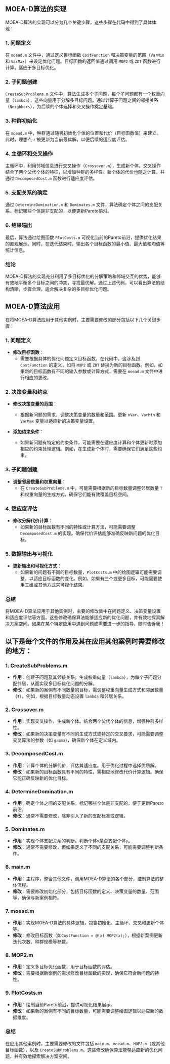 ## MOEA-D算法的实现

MOEA-D算法的实现可以分为几个关键步骤，这些步骤在代码中得到了具体体现：

### 1. 问题定义
在 `moead.m` 文件中，通过定义目标函数 `CostFunction` 和决策变量的范围（`VarMin` 和 `VarMax`）来设定优化问题。目标函数的返回值通过调用 `MOP2` 或 `ZDT` 函数进行计算，适应于多目标优化。

### 2. 子问题创建
`CreateSubProblems.m` 文件中，算法生成多个子问题，每个子问题都有一个权重向量（`lambda`），这些向量用于分解多目标问题。通过计算子问题之间的邻接关系（`Neighbors`），为后续的个体选择和交叉操作奠定基础。

### 3. 种群初始化
在 `moead.m` 中，种群通过随机初始化个体的位置和代价（目标函数值）来建立。此时，理想点 `z` 被更新为当前最优解，以便后续的适应度评估。

### 4. 主循环和交叉操作
主循环中，利用邻域信息进行交叉操作（`Crossover.m`），生成新个体。交叉操作结合了两个父代个体的特征，以增加种群的多样性。新个体的代价也随之计算，并通过 `DecomposedCost.m` 函数进行适应度评估。

### 5. 支配关系的确定
通过 `DetermineDomination.m` 和 `Dominates.m` 文件，算法确定个体之间的支配关系，标记哪些个体是非支配的，以便更新Pareto前沿。

### 6. 结果输出
最后，算法通过绘图函数 `PlotCosts.m` 可视化当前的Pareto前沿，提供优化结果的直观展示。同时，在迭代结束时，输出各个目标函数的最小值、最大值和均值等统计信息。

### 结论
MOEA-D算法的实现充分利用了多目标优化的分解策略和邻域交互的优势，能够有效地平衡多个目标之间的冲突，寻找最优解。通过上述代码，可以看出算法的结构清晰，步骤合理，适合解决复杂的多目标优化问题。

## MOEA-D算法应用

在将MOEA-D算法应用于其他实例时，主要需要修改的部分包括以下几个关键步骤：

### 1. 问题定义
- **修改目标函数**：
  - 需要根据具体的优化问题定义目标函数。在代码中，这涉及到 `CostFunction` 的定义，如将 `MOP2` 或 `ZDT` 替换为新的目标函数。例如，如果新的目标函数有不同的输入参数或计算方式，需要在 `moead.m` 文件中进行相应的更改。

### 2. 决策变量和约束
- **修改决策变量的范围**：
  - 根据新问题的需求，调整决策变量的数量和范围。更新 `nVar`、`VarMin` 和 `VarMax` 变量以适应新的决策变量设置。
  
- **添加约束条件**：
  - 如果新问题有特定的约束条件，可能需要在适应度计算和个体更新时添加相应的约束处理逻辑。例如，在生成新个体时，需要确保它们满足这些约束。

### 3. 子问题创建
- **调整邻居数量和权重向量**：
  - 在 `CreateSubProblems.m` 中，可能需要根据新的目标数量调整邻居数量 `T` 和权重向量的生成方式，确保它们能有效覆盖目标空间。

### 4. 适应度评估
- **修改分解代价计算**：
  - 如果新的目标函数有不同的特性或计算方法，可能需要调整 `DecomposedCost.m` 的实现。确保代价评估能够准确反映新问题的优化目标。

### 5. 数据输出与可视化
- **更新输出和可视化方式**：
  - 如果新的问题有不同的目标数量，`PlotCosts.m` 中的绘图逻辑可能需要调整，以适应目标函数的变化。例如，如果有三个或更多目标，可能需要使用三维或其他方式来可视化结果。

### 总结
将MOEA-D算法应用于其他实例时，主要的修改集中在问题定义、决策变量设置和适应度评估等方面。这些修改确保算法能够适应新的优化问题，并有效地探索解决方案空间。如果在某个特定应用中遇到问题或需要进一步的指导，随时告诉我！


## 以下是每个文件的作用及其在应用其他案例时需要修改的地方：

### 1. **CreateSubProblems.m**
- **作用**：创建子问题及其邻接关系。生成权重向量（`lambda`），为每个子问题分配邻居，从而实现多目标优化问题的分解。
- **修改**：如果新的案例有不同数量的目标，需调整权重向量生成方式和邻居数量（`T`）。例如，根据目标数量动态设置 `lambda` 和邻居关系。

### 2. **Crossover.m**
- **作用**：实现交叉操作，生成新个体。结合两个父代个体的信息，增强种群多样性。
- **修改**：如果新的决策变量有不同的生成方式或特定的交叉要求，可能需要调整交叉算法的参数（如 `gamma`），确保新个体在定义域内。

### 3. **DecomposedCost.m**
- **作用**：计算个体的分解代价，评估其适应度。用于优化过程中选择优质解。
- **修改**：如果新的目标函数具有不同的特性，需相应地修改代价计算逻辑。确保它能正确反映新的优化目标。

### 4. **DetermineDomination.m**
- **作用**：确定个体之间的支配关系，标记哪些个体是非支配的，便于更新Pareto前沿。
- **修改**：通常不需要修改，除非引入了新的支配标准或逻辑。

### 5. **Dominates.m**
- **作用**：实现个体支配关系的判断。判断个体`x`是否支配个体`y`。
- **修改**：通常不需要修改，但如果定义了不同的支配关系，可能需要调整判断条件。

### 6. **main.m**
- **作用**：主程序，整合其他文件，调用MOEA-D算法的各个部分，控制算法的整体流程。
- **修改**：需要修改初始化部分，包括目标函数的定义、决策变量的数量、范围等，确保与新案例相符。

### 7. **moead.m**
- **作用**：实现MOEA-D算法的具体逻辑，包含初始化、主循环、交叉和更新个体等。
- **修改**：修改目标函数（如`CostFunction = @(x) MOP2(x);`），根据新案例更新迭代次数、种群规模等参数。

### 8. **MOP2.m**
- **作用**：定义多目标优化函数，用于目标函数的评估。
- **修改**：需要根据新案例的需求修改目标函数的实现，确保它符合新问题的特性。

### 9. **PlotCosts.m**
- **作用**：绘制当前Pareto前沿，提供可视化结果展示。
- **修改**：如果新的案例有不同的目标数量，可能需要调整绘图逻辑以适应新的数据维度。

### 总结
在应用其他案例时，主要需要修改的文件包括 `main.m`、`moead.m`、`MOP2.m`（或其他目标函数），以及 `CreateSubProblems.m`。这些修改确保算法能够适应新的优化问题，并有效地探索解决方案空间。
